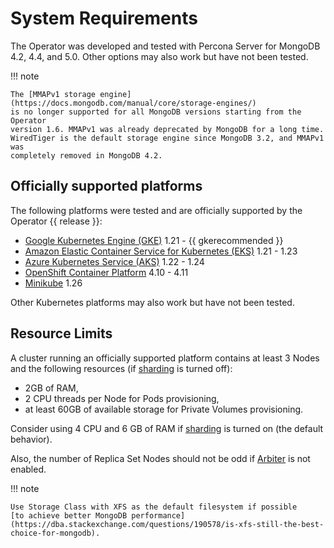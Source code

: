 # System Requirements

The Operator was developed and tested with Percona Server for MongoDB 4.2, 4.4,
and 5.0. Other options may also work but have not been tested.

!!! note

    The [MMAPv1 storage engine](https://docs.mongodb.com/manual/core/storage-engines/)
    is no longer supported for all MongoDB versions starting from the Operator
    version 1.6. MMAPv1 was already deprecated by MongoDB for a long time.
    WiredTiger is the default storage engine since MongoDB 3.2, and MMAPv1 was
    completely removed in MongoDB 4.2.

## Officially supported platforms

The following platforms were tested and are officially supported by the Operator
{{ release }}:

* [Google Kubernetes Engine (GKE)](https://cloud.google.com/kubernetes-engine) 1.21 - {{ gkerecommended }}
* [Amazon Elastic Container Service for Kubernetes (EKS)](https://aws.amazon.com) 1.21 - 1.23
* [Azure Kubernetes Service (AKS)](https://azure.microsoft.com/en-us/services/kubernetes-service/) 1.22 - 1.24
* [OpenShift Container Platform](https://www.redhat.com/en/technologies/cloud-computing/openshift) 4.10 - 4.11
* [Minikube](https://minikube.sigs.k8s.io/docs/) 1.26

Other Kubernetes platforms may also work but have not been tested.

## Resource Limits

A cluster running an officially supported platform contains at least 3 Nodes
and the following resources (if [sharding](sharding.md#operator-sharding) is
turned off):

* 2GB of RAM,
* 2 CPU threads per Node for Pods provisioning,
* at least 60GB of available storage for Private Volumes provisioning.

Consider using 4 CPU and 6 GB of RAM if [sharding](sharding.md#operator-sharding)
is turned on (the default behavior).

Also, the number of Replica Set Nodes should not be odd if [Arbiter](arbiter.md#arbiter)
is not enabled.

!!! note

    Use Storage Class with XFS as the default filesystem if possible
    [to achieve better MongoDB performance](https://dba.stackexchange.com/questions/190578/is-xfs-still-the-best-choice-for-mongodb).
